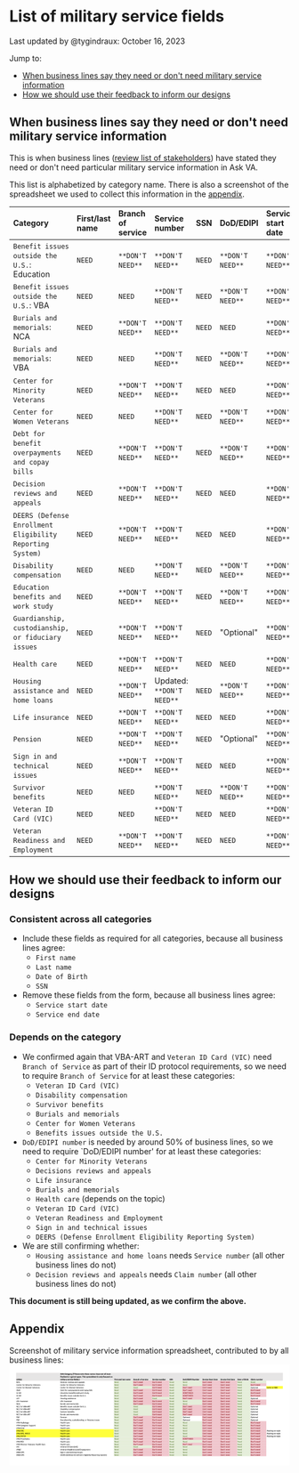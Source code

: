 # List of military service fields

Last updated by @tygindraux: October 16, 2023

Jump to:
- [When business lines say they need or don't need military service information](https://github.com/department-of-veterans-affairs/va.gov-team/blob/master/products/ask-va/research/Business%20line%20engagement/List%20of%20military%20service%20fields.md#when-business-lines-say-they-need-or-dont-need-military-service-information)
- [How we should use their feedback to inform our designs](https://github.com/department-of-veterans-affairs/va.gov-team/blob/master/products/ask-va/research/Business%20line%20engagement/List%20of%20military%20service%20fields.md#how-we-should-use-their-feedback-to-inform-our-designs)

## When business lines say they need or don't need military service information

This is when business lines ([review list of stakeholders](https://github.com/department-of-veterans-affairs/va.gov-team/blob/master/products/ask-va/research/Business%20line%20engagement/List%20of%20stakeholders%20by%20category.md)) have stated they need or don't need particular military service information in Ask VA.

This list is alphabetized by category name. There is also a screenshot of the spreadsheet we used to collect this information in the [appendix](https://github.com/department-of-veterans-affairs/va.gov-team/blob/master/products/ask-va/research/Business%20line%20engagement/List%20of%20military%20service%20fields.md#appendix).


|Category|First/last name|Branch of service|Service number|SSN|DoD/EDIPI|Service start date|Service end date|DOB|Claim number|
|:--|:--|:--|:--|:--|:--|:--|:--|:--|:--|
|`Benefit issues outside the U.S.`: Education|`NEED`|`**DON'T NEED**`|`**DON'T NEED**`|`NEED`|`**DON'T NEED**`|`**DON'T NEED**`|`**DON'T NEED**`|`NEED`|`**DON'T NEED**`|
|`Benefit issues outside the U.S.`: VBA|`NEED`|`NEED`|`**DON'T NEED**`|`NEED`|`**DON'T NEED**`|`**DON'T NEED**`|`**DON'T NEED**`|`NEED`|"Optional"|
|`Burials and memorials`: NCA|`NEED`|`**DON'T NEED**`|`**DON'T NEED**`|`NEED`|`NEED`|`**DON'T NEED**`|`**DON'T NEED**`|`NEED`|`**DON'T NEED**`|
|`Burials and memorials`: VBA|`NEED`|`NEED`|`**DON'T NEED**`|`NEED`|`**DON'T NEED**`|`**DON'T NEED**`|`**DON'T NEED**`|`NEED`|"Optional"|
|`Center for Minority Veterans`|`NEED`|`**DON'T NEED**`|`**DON'T NEED**`|`NEED`|`NEED`|`**DON'T NEED**`|`**DON'T NEED**`|`NEED`|`**DON'T NEED**`|
|`Center for Women Veterans`|`NEED`|`NEED`|`**DON'T NEED**`|`NEED`|`**DON'T NEED**`|`**DON'T NEED**`|`**DON'T NEED**`|`NEED`|"Optional"|
|`Debt for benefit overpayments and copay bills`|`NEED`|`**DON'T NEED**`|`**DON'T NEED**`|`NEED`|`**DON'T NEED**`|`**DON'T NEED**`|`**DON'T NEED**`|`NEED`|`**DON'T NEED**`|
|`Decision reviews and appeals`|`NEED`|`**DON'T NEED**`|`**DON'T NEED**`|`NEED`|`NEED`|`**DON'T NEED**`|`**DON'T NEED**`|`NEED`|Updated: `**DON'T NEED**`|
|`DEERS (Defense Enrollment Eligibility Reporting System)`|`NEED`|`**DON'T NEED**`|`**DON'T NEED**`|`NEED`|`NEED`|`**DON'T NEED**`|`**DON'T NEED**`|`NEED`|`**DON'T NEED**`|
|`Disability compensation`|`NEED`|`NEED`|`**DON'T NEED**`|`NEED`|`**DON'T NEED**`|`**DON'T NEED**`|`**DON'T NEED**`|`NEED`|"Optional"|
|`Education benefits and work study`|`NEED`|`**DON'T NEED**`|`**DON'T NEED**`|`NEED`|`**DON'T NEED**`|`**DON'T NEED**`|`**DON'T NEED**`|`NEED`|`**DON'T NEED**`|
|`Guardianship, custodianship, or fiduciary issues`|`NEED`|`**DON'T NEED**`|`**DON'T NEED**`|`NEED`|"Optional"|`**DON'T NEED**`|`**DON'T NEED**`|`NEED`|"Optional"|
|`Health care`|`NEED`|`**DON'T NEED**`|`**DON'T NEED**`|`NEED`|`NEED`|`**DON'T NEED**`|`**DON'T NEED**`|`NEED`|`**DON'T NEED**`|
|`Housing assistance and home loans`|`NEED`|`**DON'T NEED**`|Updated: `**DON'T NEED**`|`NEED`|`**DON'T NEED**`|`**DON'T NEED**`|`**DON'T NEED**`|`NEED`|"Optional"|
|`Life insurance`|`NEED`|`**DON'T NEED**`|`**DON'T NEED**`|`NEED`|`NEED`|`**DON'T NEED**`|`**DON'T NEED**`|`NEED`|`**DON'T NEED**`|
|`Pension`|`NEED`|`**DON'T NEED**`|`**DON'T NEED**`|`NEED`|"Optional"|`**DON'T NEED**`|`**DON'T NEED**`|`NEED`|"Optional"|
|`Sign in and technical issues`|`NEED`|`**DON'T NEED**`|`**DON'T NEED**`|`NEED`|`NEED`|`**DON'T NEED**`|`**DON'T NEED**`|`NEED`|`**DON'T NEED**`|
|`Survivor benefits`|`NEED`|`NEED`|`**DON'T NEED**`|`NEED`|`**DON'T NEED**`|`**DON'T NEED**`|`**DON'T NEED**`|`NEED`|"Optional"|
|`Veteran ID Card (VIC)`|`NEED`|`NEED`|`**DON'T NEED**`|`NEED`|`NEED`|`**DON'T NEED**`|`**DON'T NEED**`|`NEED`|`**DON'T NEED**`|
|`Veteran Readiness and Employment`|`NEED`|`**DON'T NEED**`|`**DON'T NEED**`|`NEED`|`NEED`|`**DON'T NEED**`|`**DON'T NEED**`|`NEED`|`**DON'T NEED**`|

## How we should use their feedback to inform our designs

### Consistent across all categories

- Include these fields as required for all categories, because all business lines agree:
  - `First name`
  - `Last name`
  - `Date of Birth`
  - `SSN`
- Remove these fields from the form, because all business lines agree:
  - `Service start date`
  - `Service end date`

### Depends on the category
- We confirmed again that VBA-ART and `Veteran ID Card (VIC)` need `Branch of Service` as part of their ID protocol requirements, so we need to require `Branch of Service` for at least these categories:
  - `Veteran ID Card (VIC)`
  - `Disability compensation`
  - `Survivor benefits`
  - `Burials and memorials`
  - `Center for Women Veterans`
  - `Benefits issues outside the U.S.`
- `DoD/EDIPI number` is needed by around 50% of business lines, so we need to require `DoD/EDIPI number' for at least these categories:
  - `Center for Minority Veterans`
  - `Decisions reviews and appeals`
  - `Life insurance`
  - `Burials and memorials`
  - `Health care` (depends on the topic)
  - `Veteran ID Card (VIC)`
  - `Veteran Readiness and Employment`
  - `Sign in and technical issues`
  - `DEERS (Defense Enrollment Eligibility Reporting System)`
- We are still confirming whether:
  - `Housing assistance and home loans` needs `Service number` (all other business lines do not)
  - `Decision reviews and appeals` needs `Claim number` (all other business lines do not)

**This document is still being updated, as we confirm the above.**

## Appendix

Screenshot of military service information spreadsheet, contributed to by all business lines:
![image: screenshot of military service information spreadsheet](https://github.com/department-of-veterans-affairs/va.gov-team/blob/master/products/ask-va/research/Notes/Images/AVA-military-service-fields.png)
